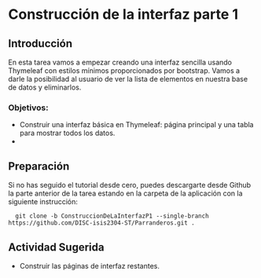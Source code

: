 # Construcción de la interfaz parte 1

## Introducción
En esta tarea vamos a empezar creando una interfaz sencilla usando Thymeleaf con estilos mínimos proporcionados por bootstrap. Vamos a darle la posibilidad al usuario de ver la lista de elementos en nuestra base de datos y eliminarlos.

### Objetivos:
-	Construir una interfaz básica en Thymeleaf: página principal y una tabla para mostrar todos los datos.
-	
## Preparación

Si no has seguido el tutorial desde cero, puedes descargarte desde Github la parte anterior de la tarea estando en la carpeta de la aplicación con la siguiente instrucción:

```
  git clone -b ConstruccionDeLaInterfazP1 --single-branch https://github.com/DISC-isis2304-ST/Parranderos.git .
```


## Actividad Sugerida

- Construir las páginas de interfaz restantes.
